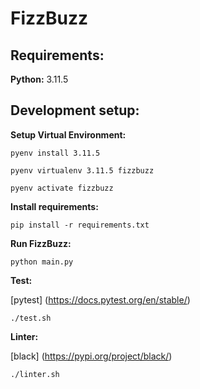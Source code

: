 # FizzBuzz

## Requirements:

**Python:** 3.11.5

## Development setup:

**Setup Virtual Environment:**

`pyenv install 3.11.5`

`pyenv virtualenv 3.11.5 fizzbuzz`

`pyenv activate fizzbuzz`

**Install requirements:**

`pip install -r requirements.txt`

**Run FizzBuzz:**

`python main.py`


**Test:**

[pytest] (https://docs.pytest.org/en/stable/)

`./test.sh`

**Linter:**

[black] (https://pypi.org/project/black/)

`./linter.sh`